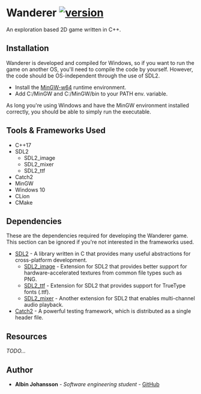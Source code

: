 # Wanderer [![version](https://img.shields.io/badge/versiob-0.1.0-blue.svg)](https://semver.org)

An exploration based 2D game written in C++. 

## Installation
Wanderer is developed and compiled for Windows, so if you want to run the game on another OS, you'll
need to compile the code by yourself. However, the code should be OS-independent through the use of
 SDL2.
 
- Install the [MinGW-w64](https://sourceforge.net/projects/mingw-w64/)
 runtime environment.
- Add C:/MinGW and C:/MinGW/bin to your PATH env. variable.

As long you're using Windows and have the MinGW environment installed correctly, you should be
 able to simply run the executable.

## Tools & Frameworks Used
* C++17
* SDL2 
    - SDL2_image
    - SDL2_mixer
    - SDL2_ttf
* Catch2
* MinGW
* Windows 10
* CLion
* CMake

## Dependencies
These are the dependencies required for developing the Wanderer game. This section can be ignored
 if you're not interested in the frameworks used.

- [SDL2](https://www.libsdl.org/download-2.0.php) - A library written in C that provides many useful abstractions for cross-platform
 development.
  - [SDL2_image](https://www.libsdl.org/projects/SDL_image/) - Extension for SDL2 that provides
   better support for hardware-accelerated textures from common file types such as PNG.
  - [SDL2_ttf](https://www.libsdl.org/projects/SDL_ttf/) - Extension for SDL2 that provides
   support for TrueType fonts (.ttf).
  - [SDL2_mixer](https://www.libsdl.org/projects/SDL_mixer/) - Another extension for SDL2 that
   enables multi-channel audio playback.
- [Catch2](https://github.com/catchorg/Catch2) - A powerful testing framework, which is distributed as a single header file.

## Resources
_TODO..._

## Author
- __Albin Johansson__ - _Software engineering student_ - [GitHub](https://github.com/albin-johansson)
